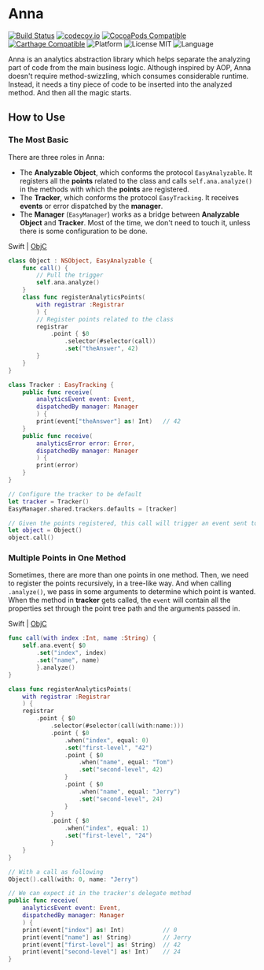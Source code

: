 
# Anna

[![Build Status](https://img.shields.io/travis/coppercash/Anna/master.svg)](https://travis-ci.org/coppercash/Anna)
[![codecov.io](https://codecov.io/gh/coppercash/Anna/branch/master/graphs/badge.svg)](https://codecov.io/github/coppercash/Anna)
[![CocoaPods Compatible](https://img.shields.io/cocoapods/v/Anna.svg)](https://cocoapods.org/pods/Anna)
[![Carthage Compatible](https://img.shields.io/badge/Carthage-compatible-4BC51D.svg?style=flat)](https://github.com/Carthage/Carthage)
![Platform](https://img.shields.io/cocoapods/p/Anna.svg)
![License MIT](https://img.shields.io/cocoapods/l/Anna.svg)
![Language](https://img.shields.io/badge/language-Swift%20|%20ObjC-green.svg)

Anna is an analytics abstraction library which helps separate the analyzing part of code from the main business logic.
Although inspired by AOP, Anna doesn't require method-swizzling, which consumes considerable runtime. Instead, it needs a tiny piece of code to be inserted into the analyzed method. And then all the magic starts.

## How to Use

### The Most Basic

There are three roles in Anna:

+ The **Analyzable Object**, which conforms the protocol `EasyAnalyzable`. It registers all the **points** related to the class and calls `self.ana.analyze()` in the methods with which the **points** are registered.
+ The **Tracker**, which conforms the protocol `EasyTracking`.  It receives **events** or error dispatched by the **manager**.
+ The **Manager** (`EasyManager`) works as a bridge between **Analyzable Object** and **Tracker**. Most of the time, we don't need to touch it, unless there is some configuration to be done.

Swift | [ObjC](Docs/readme_objc.md)
```swift
class Object : NSObject, EasyAnalyzable {
    func call() {
        // Pull the trigger
        self.ana.analyze()
    }
    class func registerAnalyticsPoints(
        with registrar :Registrar
        ) {
        // Register points related to the class
        registrar
            .point { $0
                .selector(#selector(call))
                .set("theAnswer", 42)
        }
    }
}

class Tracker : EasyTracking {
    public func receive(
        analyticsEvent event: Event,
        dispatchedBy manager: Manager
        ) {
        print(event["theAnswer"] as! Int)   // 42
    }
    public func receive(
        analyticsError error: Error,
        dispatchedBy manager: Manager
        ) {
        print(error)
    }
}

// Configure the tracker to be default
let tracker = Tracker()
EasyManager.shared.trackers.defaults = [tracker]

// Given the points registered, this call will trigger an event sent to the configured tracker
let object = Object()
object.call()
```

### Multiple Points in One Method

Sometimes, there are more than one points in one method. Then, we need to register the points recursively, in a tree-like way. And when calling `.analyze()`, we pass in some arguments to determine which point is wanted. When the method in **tracker** gets called, the `event` will contain all the properties set through the point tree path and the arguments passed in.

Swift | [ObjC](Docs/readme_objc.md)
```swift
func call(with index :Int, name :String) {
    self.ana.event{ $0
        .set("index", index)
        .set("name", name)
        }.analyze()
}

class func registerAnalyticsPoints(
    with registrar :Registrar
    ) {
    registrar
        .point { $0
            .selector(#selector(call(with:name:)))
            .point { $0
                .when("index", equal: 0)
                .set("first-level", "42")
                .point { $0
                    .when("name", equal: "Tom")
                    .set("second-level", 42)
                }
                .point { $0
                    .when("name", equal: "Jerry")
                    .set("second-level", 24)
                }
            }
            .point { $0
                .when("index", equal: 1)
                .set("first-level", "24")
            }
    }
}

// With a call as following
Object().call(with: 0, name: "Jerry")

// We can expect it in the tracker's delegate method
public func receive(
    analyticsEvent event: Event,
    dispatchedBy manager: Manager
    ) {
    print(event["index"] as! Int)           // 0
    print(event["name"] as! String)         // Jerry
    print(event["first-level"] as! String)  // 42
    print(event["second-level"] as! Int)    // 24
}
```
